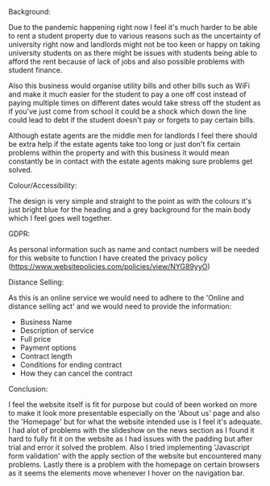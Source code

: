 Background:

Due to the pandemic happening right now I feel it's much harder to be able to rent a student property due to various reasons such as the 
uncertainty of university right now and landlords might not be too keen or happy on taking university students on as there might be issues
with students being able to afford the rent because of lack of jobs and also possible problems with student finance. 

Also this business would organise utility bills and other bills such as WiFi and make it much easier for the student to pay a one off cost
instead of paying multiple times on different dates would take stress off the student as if you've just come from school it could be a shock
which down the line could lead to debt if the student doesn't pay or forgets to pay certain bills.

Although estate agents are the middle men for landlords I feel there should be extra help if the estate agents take too long or just don't
fix certain problems within the property and with this business it would mean constantly be in contact with the estate agents making sure
problems get solved.

Colour/Accessibility:

The design is very simple and straight to the point as with the colours it's just bright blue for the heading and a grey background for the
main body which I feel goes well together.

GDPR: 

As personal information such as name and contact numbers will be needed for this website to function I have created the privacy policy 
(https://www.websitepolicies.com/policies/view/NYG89yyO)

Distance Selling:

As this is an online service we would need to adhere to the 'Online and distance selling act' and we would need to provide the information:
- Business Name
- Description of service
- Full price
- Payment options
- Contract length
- Conditions for ending contract
- How they can cancel the contract

Conclusion:

I feel the website itself is fit for purpose but could of been worked on more to make it look more presentable especially on the 'About us' page
and also the 'Homepage' but for what the website intended use is I feel it's adequate. I had alot of problems with the slideshow on the news section
as I found it hard to fully fit it on the website as I had issues with the padding but after trial and error it solved the problem. Also I tried
implementing 'Javascript form validation' with the apply section of the website but encountered many problems. Lastly there is a problem with the
homepage on certain browsers as it seems the elements move whenever I hover on the navigation bar.

